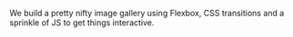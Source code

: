 We build a pretty nifty image gallery using Flexbox, CSS transitions and a sprinkle of JS to get things interactive. 
